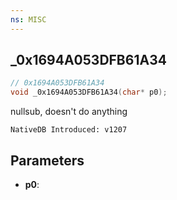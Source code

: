 ```yaml
---
ns: MISC
---
```

## _0x1694A053DFB61A34

```c
// 0x1694A053DFB61A34
void _0x1694A053DFB61A34(char* p0);
```

nullsub, doesn't do anything

```
NativeDB Introduced: v1207
```

## Parameters
* **p0**:
